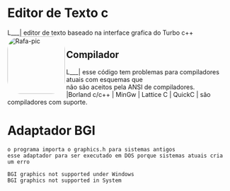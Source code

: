# Editor de Texto c
L___| editor de texto baseado na interface grafica do Turbo c++
    <img align="left" alt="Rafa-pic" height="130" style="border-radius:30px;" src="https://d22blwhp6neszm.cloudfront.net/37/361654/tc_000.png">
## Compilador
L___| esse código tem problemas para compiladores atuais com esquemas que  
      não são aceitos pela ANSI de compiladores.   
    |Borland c/c++ | MinGw | Lattice C | QuickC |  são compiladores com suporte.    
    
# Adaptador BGI
    o programa importa o graphics.h para sistemas antigos 
    esse adaptador para ser executado em DOS porque sistemas atuais cria um erro
    
    BGI graphics not supported under Windows
    BGI graphics not supported in System

